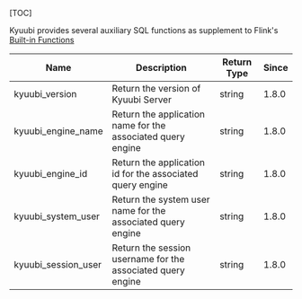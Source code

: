 [TOC]

Kyuubi provides several auxiliary SQL functions as supplement to
Flink's [Built-in Functions](https://nightlies.apache.org/flink/flink-docs-release-1.17/docs/dev/table/functions/systemfunctions/)

|        Name         |                         Description                         | Return Type | Since |
|---------------------|-------------------------------------------------------------|-------------|-------|
| kyuubi_version      | Return the version of Kyuubi Server                         | string      | 1.8.0 |
| kyuubi_engine_name  | Return the application name for the associated query engine | string      | 1.8.0 |
| kyuubi_engine_id    | Return the application id for the associated query engine   | string      | 1.8.0 |
| kyuubi_system_user  | Return the system user name for the associated query engine | string      | 1.8.0 |
| kyuubi_session_user | Return the session username for the associated query engine | string      | 1.8.0 |

